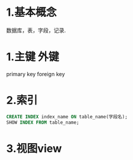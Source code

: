 # 1.基本概念
数据库，表，字段，记录.
# 1.主键 外键
primary key foreign key
# 2.索引
```SQL
CREATE INDEX index_name ON table_name(字段名);
SHOW INDEX FROM table_name;
``` 
# 3.视图view


